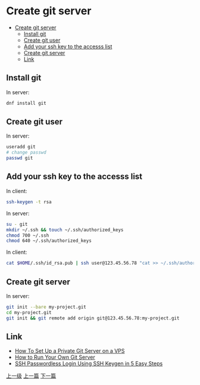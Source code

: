 # Create git server


<!-- @import "[TOC]" {cmd="toc" depthFrom=1 depthTo=6 orderedList=false} -->
<!-- code_chunk_output -->

* [Create git server](#create-git-server)
	* [Install git](#install-git)
	* [Create git user](#create-git-user)
	* [Add your ssh key to the accesss list](#add-your-ssh-key-to-the-accesss-list)
	* [Create git server](#create-git-server-1)
	* [Link](#link)

<!-- /code_chunk_output -->

## Install git
In server:
```sh
dnf install git
```

## Create git user
In server:
```sh
useradd git
# change passwd
passwd git
```
## Add your ssh key to the accesss list
In client:
```sh
ssh-keygen -t rsa
```

In server:
```sh
su - git
mkdir ~/.ssh && touch ~/.ssh/authorized_keys
chmod 700 ~/.ssh
chmod 640 ~/.ssh/authorized_keys
```

In client:
```sh
cat $HOME/.ssh/id_rsa.pub | ssh user@123.45.56.78 "cat >> ~/.ssh/authorized_keys"
```

## Create git server
In server:
```sh
git init --bare my-project.git
cd my-project.git
git init && git remote add origin git@123.45.56.78:my-project.git
```

## Link
* [How To Set Up a Private Git Server on a VPS](https://www.digitalocean.com/community/tutorials/how-to-set-up-a-private-git-server-on-a-vps)
* [How to Run Your Own Git Server](https://www.linux.com/learn/how-run-your-own-git-server)
* [SSH Passwordless Login Using SSH Keygen in 5 Easy Steps](https://www.tecmint.com/ssh-passwordless-login-using-ssh-keygen-in-5-easy-steps/)

[上一级](base.md)
[上一篇](command.md)
[下一篇](ctrl_alt_f3_login_incorrect.md)
